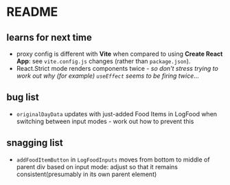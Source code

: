 # README

## learns for next time     
- proxy config is different with **Vite** when compared to using **Create React App**: see `vite.config.js` changes (rather than `package.json`).       
- React.Strict mode renders components twice - _so don't stress trying to work out why (for example) `useEffect` seems to be firing twice_...   

## bug list
- `originalDayData` updates with just-added Food Items in LogFood when switching between input modes - work out how to prevent this

## snagging list
- `addFoodItemButton` in `LogFoodInputs` moves from bottom to middle of parent div based on input mode: adjust so that it remains consistent(presumably in its own parent element)
